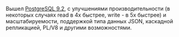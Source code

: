 Вышел [PostgreSQL 9.2](http://www.postgresql.org/about/news/1415/), с улучшениями производительности (в некоторых случаях read в 4х быстрее, write - в 5x быстрее) и масштабируемости, поддержкой типа данных JSON, каскадной репликацией, PL/V8 и другими возможностями.